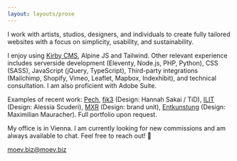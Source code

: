 ```yaml
---
layout: layouts/prose
---
```


I work with artists, studios, designers, and individuals to create fully tailored websites with a focus on simplicity, usability, and sustainability.

I enjoy using [Kirby CMS](https://getkirby.com/), Alpine JS and Tailwind. Other relevant experience includes serverside development (Eleventy, Node.js, PHP, Python), CSS (SASS), JavaScript (jQuery, TypeScript), Third-party integrations (Mailchimp, Shopify, Vimeo, Leaflet, Mapbox, Indexhibit), and technical consultation. I am also proficient with Adobe Suite.

Examples of recent work: [Pech](https://pech.is), [fjk3](https://fjk3.com) (Design: Hannah Sakai / TiD), [ILIT](https://transforminglibraries.net) (Design: Alessia Scuderi), [MXR](https://mxr.at) (Design: brand unit), [Entkunstung](https://entkunstung.com) (Design: Maximilian Mauracher). Full portfolio upon request.

My office is in Vienna. I am currently looking for new commissions and am always available to chat. Feel free to reach out! 🌷 

[moev.biz@moev.biz](mailto:moev.biz@moev.biz)